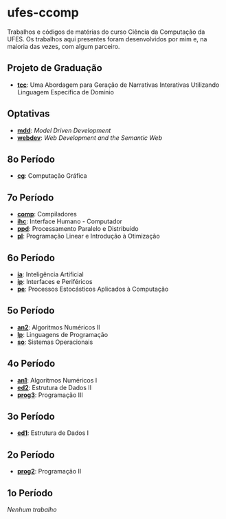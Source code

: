 # ufes-ccomp
Trabalhos e códigos de matérias do curso Ciência da Computação da UFES. Os trabalhos aqui presentes foram desenvolvidos por mim e, na maioria das vezes, com algum parceiro.


## Projeto de Graduação
- [**tcc**](https://github.com/anbaretto/ufes-ccomp/tree/master/tcc): Uma Abordagem para Geração de Narrativas Interativas Utilizando Linguagem Específica de Domínio 

## Optativas
- [**mdd**](https://github.com/anbaretto/ufes-ccomp/tree/master/mdd): _Model Driven Development_
- [**webdev**](https://github.com/dwws-ufes/2018-ConGames): _Web Development and the Semantic Web_

## 8o Período
- [**cg**](https://github.com/anbaretto/ufes-ccomp/tree/master/cg): Computação Gráfica

## 7o Período
- [**comp**](https://github.com/anbaretto/ufes-ccomp/tree/master/comp): Compiladores
- [**ihc**](https://github.com/anbaretto/ufes-ccomp/tree/master/ihc): Interface Humano - Computador
- [**ppd**](https://github.com/anbaretto/ufes-ccomp/tree/master/ppd): Processamento Paralelo e Distribuído
- [**pl**](https://github.com/anbaretto/ufes-ccomp/tree/master/pl): Programação Linear e Introdução à Otimização

## 6o Período
- [**ia**](https://github.com/anbaretto/ufes-ccomp/tree/master/ia): Inteligência Artificial
- [**ip**](https://github.com/anbaretto/ufes-ccomp/tree/master/ip): Interfaces e Periféricos
- [**pe**](https://github.com/anbaretto/ufes-ccomp/tree/master/pe): Processos Estocásticos Aplicados à Computação

## 5o Período
- [**an2**](https://github.com/anbaretto/ufes-ccomp/tree/master/an2): Algoritmos Numéricos II
- [**lp**](https://github.com/anbaretto/ufes-ccomp/tree/master/lp): Linguagens de Programação
- [**so**](https://github.com/anbaretto/ufes-ccomp/tree/master/so): Sistemas Operacionais

## 4o Período
- [**an1**](https://github.com/anbaretto/ufes-ccomp/tree/master/an1): Algoritmos Numéricos I
- [**ed2**](https://github.com/anbaretto/ufes-ccomp/tree/master/ed2): Estrutura de Dados II
- [**prog3**](https://github.com/anbaretto/ufes-ccomp/tree/master/prog3): Programação III

## 3o Período
- [**ed1**](https://github.com/anbaretto/ufes-ccomp/tree/master/ed1): Estrutura de Dados I

## 2o Período
- [**prog2**](https://github.com/anbaretto/ufes-ccomp/tree/master/prog2): Programação II

## 1o Período
_Nenhum trabalho_
